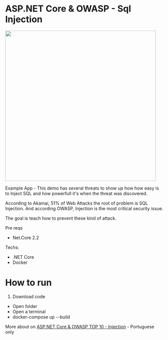 # ASP.NET Core & OWASP - Sql Injection
<img src="https://www.brunobrito.net.br/content/images/2019/06/capa-redes-sociais-9.png" width="480" />

Example App - This demo has several threats to show up how how easy is to Inject SQL and how powerfull it's when the threat was discovered. 

According to Akamai, 51% of Web Attacks the root of problem is SQL Injection. And according OWASP, Injection is the most critical security issue.

The goal is teach how to prevent these kind of attack.

Pre reqs

* Net.Core 2.2

Techs:

* .NET Core
* Docker

# How to run

1. Download code
  * Open folder
  * Open a terminal
  * docker-compose up --build


More about on [ASP.NET Core & OWASP TOP 10 - Injection](https://www.brunobrito.net.br/aspnet-core-owasp-injection/) - Portuguese only